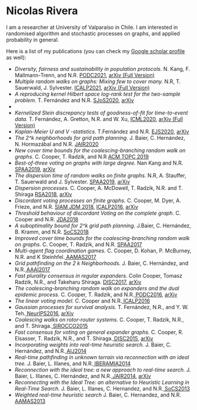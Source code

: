 <h1>Nicolas Rivera</h1>


I am a researcher at University of Valparaíso in Chile. I am interested in randomised algorithm and stochastic processes on graphs, and applied probability in general.


Here is a list of my publications (you can check my <a href="https://scholar.google.co.uk/citations?user=7yULPkgAAAAJ&hl=en"> Google scholar profile</a> as well):

- *Diversity, fairness and sustainability in population protocols.* N. Kang, F. Mallmann-Trenn, and N.R. <a href="https://dl.acm.org/doi/10.1145/3465084.3467940"> PODC2021</a>, <a href="https://arxiv.org/abs/2105.09926"> arXiv (Full Version)</a> 
- *Multiple random walks on graphs: Mixing few to cover many.* N.R, T. Sauerwald, J. Sylvester. <a href="https://drops.dagstuhl.de/opus/volltexte/2021/14176/"> ICALP2021</a>, <a href="https://arxiv.org/abs/2011.07893"> arXiv (Full Version)</a> 
- *A reproducing kernel Hilbert space log-rank test for the two-sample problem.*  T. Fernández and N.R. <a href="https://onlinelibrary.wiley.com/doi/abs/10.1111/sjos.12496"> SJoS2020</a>, <a href="https://arxiv.org/abs/1904.05187"> arXiv </a> 
-
- *Kernelized Stein discrepancy tests of goodness-of-fit for time-to-event data.* T. Fernández, A. Gretton, N.R. and W. Xu, <a href="https://proceedings.mlr.press/v119/fernandez20a.html"> ICML2020</a>, <a href="https://arxiv.org/abs/2008.08397"> arXiv (Full Version) </a> 
- *Kaplan-Meier U and V -statistics.* T.Fernández and N.R. <a href="https://projecteuclid.org/journals/electronic-journal-of-statistics/volume-14/issue-1/Kaplan-Meier-V--and-U-statistics/10.1214/20-EJS1704.full"> EJS2020</a>, <a href="https://arxiv.org/abs/1810.04806"> arXiv </a> 
- *The 2^k neighborhoods for grid path planning*. J. Baier, C. Hernández,  N. Hormazábal and N.R. <a href="https://jair.org/index.php/jair/article/view/11383"> JAIR2020</a>
- *New cover time bounds for the coalescing-branching random walk on graphs.* C. Cooper, T. Radzik, and N.R <a href="https://dl.acm.org/doi/10.1145/3364206"> ACM TOPC 2019</a>
- *Best-of-three voting on graphs with large degree.* Nan Kang and N.R. <a href="https://dl.acm.org/doi/10.1145/3323165.3323207"> SPAA2019</a>, <a href="https://arxiv.org/abs/1903.095247"> arXiv </a> 
- *The dispersion time of random walks on finite graphs.*  N.R, A. Stauffer, T. Sauerwald and J. Sylvester. <a href="https://dl.acm.org/doi/10.1145/3323165.3323204"> SPAA2019</a>, <a href="https://arxiv.org/abs/1808.09219"> arXiv </a> 
- *Dispersion processes.*  C. Cooper, A. McDowell, T. Radzik, N.R. and T. Shiraga <a href="https://onlinelibrary.wiley.com/doi/abs/10.1002/rsa.20822"> RSA2018</a>, <a href="https://arxiv.org/abs/1712.03389"> arXiv </a> 
- *Discordant voting processes on finite graphs.* C. Cooper, M. Dyer,  A. Frieze, and N.R. <a href="https://epubs.siam.org/doi/abs/10.1137/16M1105979"> SIAM JDM 2018</a>, <a href="https://drops.dagstuhl.de/opus/volltexte/2016/6289/"> ICALP2016</a>, <a href="https://arxiv.org/abs/1604.06884"> arXiv </a> 
- *Threshold behaviour of discordant Voting on the complete graph.*  C. Cooper and N.R. <a href="https://www.sciencedirect.com/science/article/abs/pii/S1570866718301242"> JDA2018</a> 
- *A suboptimality bound for 2^k grid path planning.* J.Baier, C. Hernández, B. Kramm, and N.R. <a href="https://ojs.aaai.org/index.php/SOCS/article/view/18459"> SoCS2018</a>
- *Improved cover time bounds for the coalescing-branching random walk on graphs.* C. Cooper, T. Radzik, and N.R. <a href="https://dl.acm.org/doi/abs/10.1145/3087556.3087564"> SPAA2017</a>
- *Multi-agent flag coordination games.*  C. Cooper, D. Kohan, P. McBurney, N.R. and K Steinhfel.<a href="https://dl.acm.org/doi/10.5555/3091125.3091324"> AAMAS2017</a>
- *Grid pathfinding on the 2 k Neighborhoods.* J. Baier, C. Hernández, and N.R.<a href="https://aaai.org/ocs/index.php/AAAI/AAAI17/paper/view/15014"> AAAI2017</a>
- *Fast plurality consensus in regular expanders.* Colin Cooper, Tomasz Radzik, N.R., and Takeharu Shiraga. <a href="https://drops.dagstuhl.de/opus/volltexte/2017/7977/"> DISC2017</a>, <a href="https://arxiv.org/abs/1605.08403"> arXiv </a> 
- *The coalescing-branching random walk on expanders and the dual epidemic process.* C. Cooper, T. Radzik, and N.R.<a href="https://dl.acm.org/doi/10.1145/2933057.2933119"> PODC2016</a>, <a href="https://arxiv.org/abs/1602.05768"> arXiv </a> 
- *The linear voting model.* C. Cooper and N.R.<a href="https://drops.dagstuhl.de/opus/volltexte/2016/6288/"> ICALP2016</a> 
- *Gaussian processes for survival analysis.* T. Fernández, N.R., and Y. W. Teh.<a href="https://dl.acm.org/doi/10.5555/3157382.3157658"> NeurIPS2016</a>, <a href="https://arxiv.org/abs/1611.00817"> arXiv </a> 
- *Coalescing walks on rotor-router systems.* C. Cooper, T. Radzik, N.R., and T. Shiraga.<a href="https://dl.acm.org/doi/abs/10.1007/978-3-319-25258-2_31"> SIROCCO2015</a>
- *Fast consensus for voting on general expander graphs.* C. Cooper, R. Elsasser, T. Radzik, N.R., and T. Shiraga.<a href="https://link.springer.com/chapter/10.1007/978-3-662-48653-5_17"> DISC2015</a>, <a href="https://arxiv.org/abs/1605.08403"> arXiv </a> 
- *Incorporating weights into real-time heuristic search.* J. Baier, C. Hernández, and N.R.<a href="https://www.sciencedirect.com/science/article/pii/S0004370215000545"> AIJ2014</a>
- *Real-time pathfinding in unknown terrain via reconnection with an ideal tree.* J. Baier, L. Illanes, and N.R.<a href="https://link.springer.com/chapter/10.1007%2F978-3-319-12027-0_6"> IBERAMIA2014</a> 
- *Reconnection with the ideal tree: a new approach to real-time search.* J. Baier,  L. Illanes, C. Hernández, and N.R.<a href="https://www.jair.org/index.php/jair/article/view/10884"> JAIR2014</a>, <a href="https://arxiv.org/abs/1904.05187"> arXiv </a> 
- *Reconnecting with the Ideal Tree: an alternative to Heuristic Learning in Real-Time Search.* J. Baier, L. Illanes,
C. Hernandez, and N.R.<a href="https://ojs.aaai.org/index.php/SOCS/article/view/18300"> SoCS2013</a>
- *Weighted real-time heuristic search* J. Baier, C. Hernandez, and N.R.<a href="http://www.ifaamas.org/Proceedings/aamas2013/docs/p579.pdf"> AAMAS2013</a>


